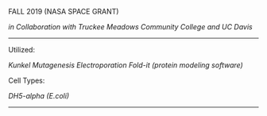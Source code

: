 FALL 2019 (NASA SPACE GRANT)

*in Collaboration with Truckee Meadows Community College and UC Davis*

----------------------------------

Utilized:

  *Kunkel Mutagenesis*
  *Electroporation*
  *Fold-it (protein modeling software)*
  

Cell Types:

  *DH5-alpha (E.coli)*
  
  
  -----------------------------

